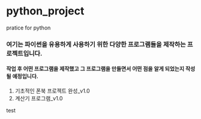 # python_project
pratice for python<br/>

<h3>여기는 파이썬을 유용하게 사용하기 위한 다양한 프로그램들을 제작하는 프로젝트입니다.<br/></h3>
<h4>작업 후 어떤 프로그램을 제작했고 그 프로그램을 만들면서 어떤 점을 알게 되었는지 작성될 예정입니다.<br/></h4>

1. 기초적인 폰북 프로젝트 완성_v1.0
2. 계산기 프로그램_v1.0
<body>
test
  
</body>

